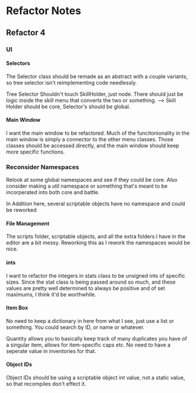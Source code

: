 # Refactor Notes
## Refactor 4
### UI

#### Selectors

The Selector class should be remade as an abstract with a couple variants,
so tree selector isn't reimplementing code needlessly. 

Tree Selector Shouldn't touch SkillHolder, just node. There should just be
logic inside the skill menu that converts the two or something. 
--> Skill Holder should be core, Selector's should be global. 


#### Main Window
I want the main window to be refactored.
Much of the funcitonionality in the main window is simply a connector to the other menu classes. 
Those classes should be accessed directly, and the main window should keep more specific functions. 


### Reconsider Namespaces
Relook at some global namespaces and see if they could be core. 
Also consider making a util namespace or something that's
	meant to be incorperated into both core and battle. 

In Addition here, several scriptable objects have no namespace and could be reworked

#### File Management 

The scripts folder, scriptable objects, and all the extra folders I have in the editor are a bit messy. Reworking this as I rework the namespaces would be nice. 


#### ints
I want to refactor the integers in stats class to be unsigned ints of specific sizes. Since the stat class is being passed around so much, and these values are pretty well determined to always be positive and of set maximums, I think it'd be worthwhile.

#### Item Box
No need to keep a dictionary in here from what I see, just use a list or something. You could search by ID, or name or whatever.

Quantity allows you to basically keep track of many duplicates you have of a singular item, allows for item-specific caps etc. No need to have a seperate value in inventories for that. 


#### Object IDs
Object IDs should be using a scriptable object int value, not a static value, so that recompiles don't effect it. 